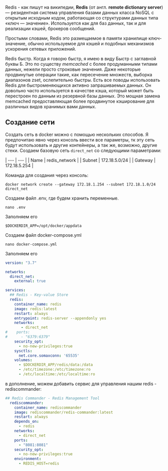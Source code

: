 Redis - как пишут на википедии, **Redis** (от англ. **remote dictionary server**) — резидентная система управления базами данных класса NoSQL с открытым исходным кодом, работающая со структурами данных типа «ключ — значение». Используется как для баз данных, так и для реализации кэшей, брокеров сообщений.

Простыми словами, Redis это размещаемое в памяти хранилище ключ-значение, обычно используемое для кэшей и подобных механизмов ускорения сетевых приложений.

Redis быстр. Когда я говорю быстр, я имею в виду Быстр с заглавной буквы Б. Это по существу *memcached* с более продуманными типами данных, нежели просто строковые значения. Даже некоторые продвинутые операции такие, как пересечение множеств, выборка диапазонов zset, ослепительно быстры. Есть все поводы использовать Redis для быстроменяющихся активно запрашиваемых данных. Он довольно часто используется в качестве кэша, который может быть перестроен по данным из резервной базы данных. Это мощная замена memcached предоставляющая более продвинутое кэширование для различных видов хранимых вами данных.

## Создание сети

Создать сеть в docker можно с помощью нескольких способов. Я предпочитаю явно через консоль ввести все параметры, тк эту сеть будут использовать и другие контейнеры, а так же, возможно, другие стеки. Создаем базовую сеть `direct_net` со следующими параметрами: 


| --- | --- |
| Name | redis\_network |
| Subnet | 172.18.5.0/24 |
| Gateway | 172.18.5.254 |

Команда для создания через консоль:

`docker network create --gateway 172.18.1.254 --subnet 172.18.1.0/24 direct_net`

Создаем файл .env, где будем хранить переменные. 

`nano .env`

Заполняем его

```plaintext
$DOCKERDIR_APP=/opt/docker/appdata
```

Создаем файл docker-compose.yml 

`nano docker-compose.yml`

Заполняем его

```yaml
version: "3.7"

networks:
  direct_net:
    external: true

services:
  ## Redis - Key-value Store
  redis:
    container_name: redis
    image: redis:latest
    restart: always
    entrypoint: redis-server --appendonly yes
    networks:
       - direct_net
#    ports:
#      - "6379:6379"
    security_opt:
      - no-new-privileges:true
    sysctls:
      net.core.somaxconn: '65535'
    volumes:
      - $DOCKERDIR_APP/redis/data:/data
      - /etc/timezone:/etc/timezone:ro
      - /etc/localtime:/etc/localtime:ro
```

в дополнение, можем добавить сервис для управления нашим redis - rediscommander:

```yaml
## Redis Commander - Redis Management Tool
  rediscommander:
    container_name: rediscommander
    image: rediscommander/redis-commander:latest
    restart: always
    depends_on:
      - redis
    networks:
      - direct_net
    ports:
      - "8081:8081"
    security_opt:
      - no-new-privileges:true
    environment:
      - REDIS_HOST=redis
```
